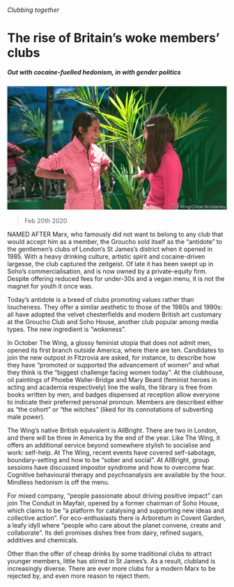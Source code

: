 ###### Clubbing together

# The rise of Britain’s woke members’ clubs 

##### Out with cocaine-fuelled hedonism, in with gender politics 

![image](images/20200222_BRP001.jpg) 

> Feb 20th 2020 

NAMED AFTER Marx, who famously did not want to belong to any club that would accept him as a member, the Groucho sold itself as the “antidote” to the gentlemen’s clubs of London’s St James’s district when it opened in 1985. With a heavy drinking culture, artistic spirit and cocaine-driven largesse, the club captured the zeitgeist. Of late it has been swept up in Soho’s commercialisation, and is now owned by a private-equity firm. Despite offering reduced fees for under-30s and a vegan menu, it is not the magnet for youth it once was.

Today’s antidote is a breed of clubs promoting values rather than loucheness. They offer a similar aesthetic to those of the 1980s and 1990s: all have adopted the velvet chesterfields and modern British art customary at the Groucho Club and Soho House, another club popular among media types. The new ingredient is “wokeness”.


In October The Wing, a glossy feminist utopia that does not admit men, opened its first branch outside America, where there are ten. Candidates to join the new outpost in Fitzrovia are asked, for instance, to describe how they have “promoted or supported the advancement of women” and what they think is the “biggest challenge facing women today”. At the clubhouse, oil paintings of Phoebe Waller-Bridge and Mary Beard (feminist heroes in acting and academia respectively) line the walls, the library is free from books written by men, and badges dispensed at reception allow everyone to indicate their preferred personal pronoun. Members are described either as “the cohort” or “the witches” (liked for its connotations of subverting male power).

The Wing’s native British equivalent is AllBright. There are two in London, and there will be three in America by the end of the year. Like The Wing, it offers an additional service beyond somewhere stylish to socialise and work: self-help. At The Wing, recent events have covered self-sabotage, boundary-setting and how to be “sober and social”. At AllBright, group sessions have discussed impostor syndrome and how to overcome fear. Cognitive behavioural therapy and psychoanalysis are available by the hour. Mindless hedonism is off the menu.

For mixed company, “people passionate about driving positive impact” can join The Conduit in Mayfair, opened by a former chairman of Soho House, which claims to be “a platform for catalysing and supporting new ideas and collective action”. For eco-enthusiasts there is Arboretum in Covent Garden, a leafy idyll where “people who care about the planet convene, create and collaborate”. Its deli promises dishes free from dairy, refined sugars, additives and chemicals.

Other than the offer of cheap drinks by some traditional clubs to attract younger members, little has stirred in St James’s. As a result, clubland is increasingly diverse. There are ever more clubs for a modern Marx to be rejected by, and even more reason to reject them.

